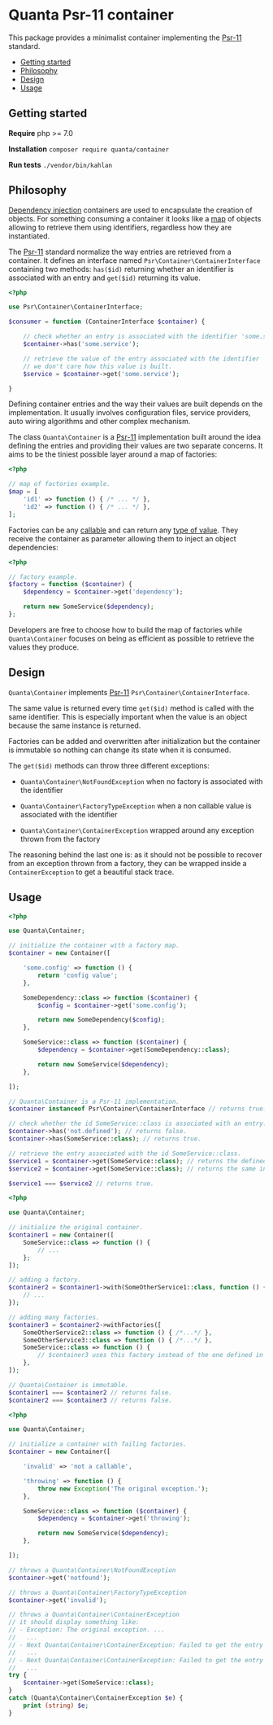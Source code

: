 # Quanta Psr-11 container

This package provides a minimalist container implementing the  [Psr-11](https://www.php-fig.org/psr/psr-11/) standard.

- [Getting started](#getting-started)
- [Philosophy](#philosophy)
- [Design](#design)
- [Usage](#usage)

## Getting started

**Require** php >= 7.0

**Installation** `composer require quanta/container`

**Run tests** `./vendor/bin/kahlan`

## Philosophy

[Dependency injection](https://en.wikipedia.org/wiki/Dependency_injection) containers are used to encapsulate the creation of objects. For something consuming a container it looks like a [map](https://en.wikipedia.org/wiki/Map_%28computer_science%29) of objects allowing to retrieve them using identifiers, regardless how they are instantiated.

The [Psr-11](https://www.php-fig.org/psr/psr-11/) standard normalize the way entries are retrieved from a container. It defines an interface named `Psr\Container\ContainerInterface` containing two methods: `has($id)` returning whether an identifier is associated with an entry and `get($id)` returning its value.

```php
<?php

use Psr\Container\ContainerInterface;

$consumer = function (ContainerInterface $container) {

    // check whether an entry is associated with the identifier 'some.service'.
    $container->has('some.service');

    // retrieve the value of the entry associated with the identifier 'some.service'.
    // we don't care how this value is built.
    $service = $container->get('some.service');

}
```

Defining container entries and the way their values are built depends on the implementation. It usually involves configuration files, service providers, auto wiring algorithms and other complex mechanism.

The class `Quanta\Container` is a [Psr-11](https://www.php-fig.org/psr/psr-11/) implementation built around the idea defining the entries and providing their values are two separate concerns. It aims to be the tiniest possible layer around a map of factories:

```php
<?php

// map of factories example.
$map = [
    'id1' => function () { /* ... */ },
    'id2' => function () { /* ... */ },
];
```

Factories can be any [callable](http://php.net/manual/en/language.types.callable.php) and can return any [type of value](http://php.net/manual/fr/language.types.intro.php). They receive the container as parameter allowing them to inject an object dependencies:

```php
<?php

// factory example.
$factory = function ($container) {
    $dependency = $container->get('dependency');

    return new SomeService($dependency);
};
```

Developers are free to choose how to build the map of factories while `Quanta\Container` focuses on being as efficient as possible to retrieve the values they produce.

## Design

`Quanta\Container` implements [Psr-11](https://www.php-fig.org/psr/psr-11/) `Psr\Container\ContainerInterface`.

The same value is returned every time `get($id)` method is called with the same identifier. This is especially important when the value is an object because the same instance is returned.

Factories can be added and overwritten after initialization but the container is immutable so nothing can change its state when it is consumed.

The `get($id)` methods can throw three different exceptions:

- `Quanta\Container\NotFoundException` when no factory is associated with the identifier

- `Quanta\Container\FactoryTypeException` when a non callable value is associated with the identifier

- `Quanta\Container\ContainerException` wrapped around any exception thrown from the factory

The reasoning behind the last one is: as it should not be possible to recover from an exception thrown from a factory, they can be wrapped inside a `ContainerException` to get a beautiful stack trace.

## Usage

```php
<?php

use Quanta\Container;

// initialize the container with a factory map.
$container = new Container([

    'some.config' => function () {
        return 'config value';
    },

    SomeDependency::class => function ($container) {
        $config = $container->get('some.config');

        return new SomeDependency($config);
    },

    SomeService::class => function ($container) {
        $dependency = $container->get(SomeDependency::class);

        return new SomeService($dependency);
    },

]);

// Quanta\Container is a Psr-11 implementation.
$container instanceof Psr\Container\ContainerInterface // returns true.

// check whether the id SomeService::class is associated with an entry.
$container->has('not.defined'); // returns false.
$container->has(SomeService::class); // returns true.

// retrieve the entry associated with the id SomeService::class.
$service1 = $container->get(SomeService::class); // returns the defined instance of SomeService.
$service2 = $container->get(SomeService::class); // returns the same instance of SomeService.

$service1 === $service2 // returns true.
```

```php
<?php

use Quanta\Container;

// initialize the original container.
$container1 = new Container([
    SomeService::class => function () {
        // ...
    };
]);

// adding a factory.
$container2 = $container1->with(SomeOtherService1::class, function () {
    // ...
});

// adding many factories.
$container3 = $container2->withFactories([
    SomeOtherService2::class => function () { /*...*/ },
    SomeOtherService3::class => function () { /*...*/ },
    SomeService::class => function () {
        // $container3 uses this factory instead of the one defined in $container1.
    },
]);

// Quanta\Container is immutable.
$container1 === $container2 // returns false.
$container2 === $container3 // returns false.
```

```php
<?php

use Quanta\Container;

// initialize a container with failing factories.
$container = new Container([

    'invalid' => 'not a callable',

    'throwing' => function () {
        throw new Exception('The original exception.');
    },

    SomeService::class => function ($container) {
        $dependency = $container->get('throwing');

        return new SomeService($dependency);
    },

]);

// throws a Quanta\Container\NotFoundException
$container->get('notfound');

// throws a Quanta\Container\FactoryTypeException
$container->get('invalid');

// throws a Quanta\Container\ContainerException
// it should display something like:
// - Exception: The original exception. ...
//   ...
// - Next Quanta\Container\ContainerException: Failed to get the entry 'throwing' from the container because its factory has thrown an uncaught exception. ...
//   ...
// - Next Quanta\Container\ContainerException: Failed to get the entry 'SomeService' from the container because its factory has thrown an uncaught exception. ...
//   ...
try {
    $container->get(SomeService::class);
}
catch (Quanta\Container\ContainerException $e) {
    print (string) $e;
}
```
